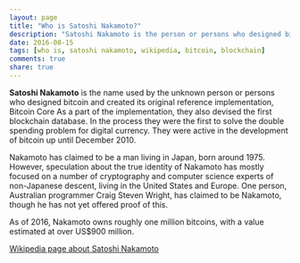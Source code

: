 ```yaml
---
layout: page
title: "Who is Satoshi Nakamoto?"
description: "Satoshi Nakamoto is the person or persons who designed bitcoin and created its original reference implementation"
date: 2016-08-15
tags: [who is, satoshi nakamoto, wikipedia, bitcoin, blockchain]
comments: true
share: true
---
```


**Satoshi Nakamoto** is the name used by the unknown person or persons who designed bitcoin and created its original reference implementation, Bitcoin Core As a part of the implementation, they also devised the first blockchain database. In the process they were the first to solve the double spending problem for digital currency. They were active in the development of bitcoin up until December 2010.

Nakamoto has claimed to be a man living in Japan, born around 1975. However, speculation about the true identity of Nakamoto has mostly focused on a number of cryptography and computer science experts of non-Japanese descent, living in the United States and Europe. One person, Australian programmer Craig Steven Wright, has claimed to be Nakamoto, though he has not yet offered proof of this.

As of 2016, Nakamoto owns roughly one million bitcoins, with a value estimated at over US$900 million.

[Wikipedia page about Satoshi Nakamoto](https://en.wikipedia.org/wiki/Satoshi_Nakamoto)
